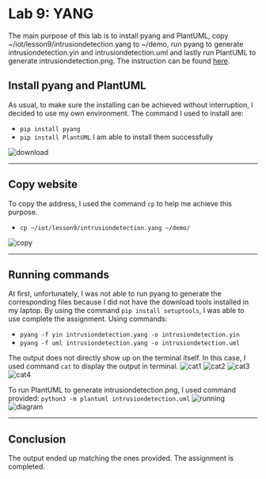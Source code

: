 # Lab 9: YANG
The main purpose of this lab is to install pyang and PlantUML, copy ~/iot/lesson9/intrusiondetection.yang to ~/demo, run pyang to generate intrusiondetection.yin and intrusiondetection.uml and lastly run PlantUML to generate intrusiondetection.png. The instruction can be found [here](https://github.com/kevinwlu/iot/tree/master/lesson9).

## Install pyang and PlantUML
As usual, to make sure the installing can be achieved without interruption, I decided to use my own environment. The command I used to install are: 
- `pip install pyang`
- `pip install PlantUML`
I am able to install them successfully

![download](https://github.com/YuningCao0512/Engineering_Design_VI/blob/main/lab9_pictures/download.png)

---
## Copy website
To copy the address, I used the command `cp` to help me achieve this purpose.
- `cp ~/iot/lesson9/intrusiondetection.yang ~/demo/`

![copy](https://github.com/YuningCao0512/Engineering_Design_VI/blob/main/lab9_pictures/copy.png)

---
## Running commands 
At first, unfortunately, I was not able to run pyang to generate the corresponding files because I did not have the download tools installed in my laptop. By using the command `pip install setuptools`, I was able to use complete the assignment. Using commands: 
- `pyang -f yin intrusiondetection.yang -o intrusiondetection.yin`
- `pyang -f uml intrusiondetection.yang -o intrusiondetection.uml`

The output does not directly show up on the terminal itself. In this case, I used command `cat` to display the output in terminal. 
![cat1](https://github.com/YuningCao0512/Engineering_Design_VI/blob/main/lab9_pictures/cat1.png)
![cat2](https://github.com/YuningCao0512/Engineering_Design_VI/blob/main/lab9_pictures/cat2.png)
![cat3](https://github.com/YuningCao0512/Engineering_Design_VI/blob/main/lab9_pictures/cat3.png)
![cat4](https://github.com/YuningCao0512/Engineering_Design_VI/blob/main/lab9_pictures/cat4.png)

To run PlantUML to generate intrusiondetection.png, I used command provided: `python3 -m plantuml intrusiondetection.uml`
![running](https://github.com/YuningCao0512/Engineering_Design_VI/blob/main/lab9_pictures/uml%20running.png)
![diagram](https://github.com/YuningCao0512/Engineering_Design_VI/blob/main/lab9_pictures/intrusiondetection.png)

---
## Conclusion
The output ended up matching the ones provided. The assignment is completed. 


